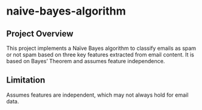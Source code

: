 # naive-bayes-algorithm
## Project Overview
This project implements a Naïve Bayes algorithm to classify emails as spam or not spam based on three key features extracted from email content. It is based on Bayes’ Theorem and assumes feature independence.
## Limitation
Assumes features are independent, which may not always hold for email data.
